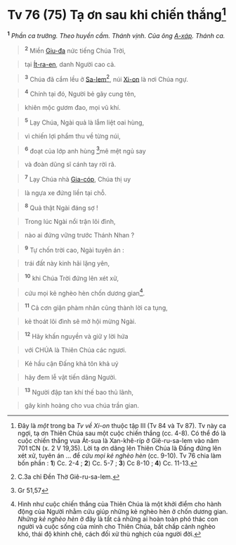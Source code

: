 # Tv 76 (75) Tạ ơn sau khi chiến thắng[^1]
<sup><b>1</b></sup> *Phần ca trưởng. Theo huyền cầm. Thánh vịnh. Của ông [A-xáp](). Thánh ca.*


> <sup><b>2</b></sup> Miền [Giu-đa]() nức tiếng Chúa Trời,
>


> tại [Ít-ra-en](), danh Người cao cả.
>


> <sup><b>3</b></sup> Chúa đã cắm lều ở [Sa-lem]()[^2], núi [Xi-on]() là nơi Chúa ngự.
>


> <sup><b>4</b></sup> Chính tại đó, Người bẻ gãy cung tên,
>


> khiên mộc gươm đao, mọi vũ khí.
>


> <sup><b>5</b></sup> Lạy Chúa, Ngài quả là lẫm liệt oai hùng,
>


> vì chiến lợi phẩm thu về từng núi,
>


> <sup><b>6</b></sup> đoạt của lớp anh hùng [^1*]mê mệt ngủ say
>


> và đoàn dũng sĩ cánh tay rời rã.
>


> <sup><b>7</b></sup> Lạy Chúa nhà [Gia-cóp](), Chúa thị uy
>


> là ngựa xe đứng liền tại chỗ.
>


> <sup><b>8</b></sup> Quả thật Ngài đáng sợ !
>


> Trong lúc Ngài nổi trận lôi đình,
>


> nào ai đứng vững trước Thánh Nhan ?
>


> <sup><b>9</b></sup> Tự chốn trời cao, Ngài tuyên án :
>


> trái đất này kinh hãi lặng yên,
>


> <sup><b>10</b></sup> khi Chúa Trời đứng lên xét xử,
>


> cứu mọi kẻ nghèo hèn chốn dương gian[^3].
>


> <sup><b>11</b></sup> Cả cơn giận phàm nhân cũng thành lời ca tụng,
>


> kẻ thoát lôi đình sẽ mở hội mừng Ngài.
>


> <sup><b>12</b></sup> Hãy khấn nguyền và giữ y lời hứa
>


> với CHÚA là Thiên Chúa các ngươi.
>


> Kẻ hầu cận Đấng khả tôn khả uý
>


> hãy đem lễ vật tiến dâng Người.
>


> <sup><b>13</b></sup> Người đập tan khí thế bao thủ lãnh,
>


> gây kinh hoàng cho vua chúa trần gian.
>

[^1]: Đây là *một* trong ba *Tv về Xi-on* thuộc tập III (Tv 84 và Tv 87). Tv này ca ngợi, tạ ơn Thiên Chúa sau một cuộc chiến thắng (cc. 4-8). Có thể đó là cuộc chiến thắng vua Át-sua là Xan-khê-ríp ở Giê-ru-sa-lem vào năm 701 tCN (x. 2 V 19,35). Lời tạ ơn dâng lên Thiên Chúa là Đấng đứng lên xét xử, tuyên án ... để *cứu mọi kẻ nghèo hèn* (cc. 9-10). Tv 76 chia làm bốn phần : **1**) Cc. 2-4 ; **2**) Cc. 5-7 ; **3**) Cc 8-10 ; **4**) Cc. 11-13.
[^2]: C.3a chỉ Đền Thờ Giê-ru-sa-lem.
[^3]: Hình như cuộc chiến thắng của Thiên Chúa là một khởi điểm cho hành động của Người nhằm cứu giúp những kẻ nghèo hèn ở chốn dương gian. *Những kẻ nghèo hèn* ở đây là tất cả những ai hoàn toàn phó thác con người và cuộc sống của mình cho Thiên Chúa, bất chấp cảnh nghèo khó, thái độ khinh chê, cách đối xử thù nghịch của người đời.
[^1*]: Gr 51,57